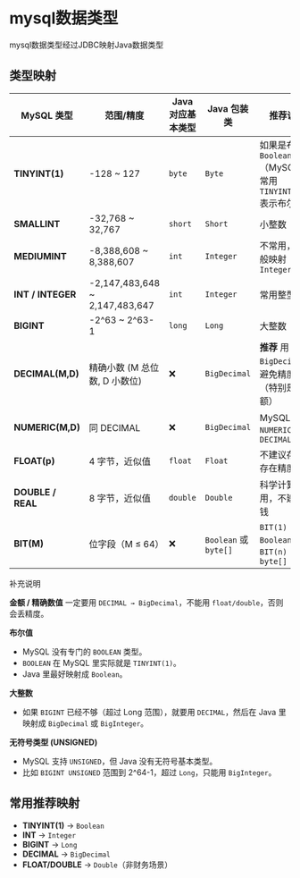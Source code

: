 # mysql数据类型

mysql数据类型经过JDBC映射Java数据类型

## 类型映射

| MySQL 类型        | 范围/精度                      | Java 对应基本类型 | Java 包装类           | 推荐说明                                                     |
| ----------------- | ------------------------------ | ----------------- | --------------------- | ------------------------------------------------------------ |
| **TINYINT(1)**    | -128 ~ 127                     | `byte`            | `Byte`                | 如果是布尔用 `Boolean`（MySQL 里常用 `TINYINT(1)` 表示布尔） |
| **SMALLINT**      | -32,768 ~ 32,767               | `short`           | `Short`               | 小整数                                                       |
| **MEDIUMINT**     | -8,388,608 ~ 8,388,607         | `int`             | `Integer`             | 不常用，但一般映射 `Integer`                                 |
| **INT / INTEGER** | -2,147,483,648 ~ 2,147,483,647 | `int`             | `Integer`             | 常用整型                                                     |
| **BIGINT**        | -2^63 ~ 2^63-1                 | `long`            | `Long`                | 大整数                                                       |
| **DECIMAL(M,D)**  | 精确小数 (M 总位数, D 小数位)  | ❌                 | `BigDecimal`          | **推荐** 用 `BigDecimal`，避免精度丢失（特别是金额）         |
| **NUMERIC(M,D)**  | 同 DECIMAL                     | ❌                 | `BigDecimal`          | MySQL 中 `NUMERIC` == `DECIMAL`                              |
| **FLOAT(p)**      | 4 字节，近似值                 | `float`           | `Float`               | 不建议存钱，存在精度问题                                     |
| **DOUBLE / REAL** | 8 字节，近似值                 | `double`          | `Double`              | 科学计算可用，不建议存钱                                     |
| **BIT(M)**        | 位字段（M ≤ 64）               | ❌                 | `Boolean` 或 `byte[]` | `BIT(1)` → `Boolean`，`BIT(n)` → `byte[]`                    |

补充说明

**金额 / 精确数值**
 一定要用 `DECIMAL → BigDecimal`，不能用 `float/double`，否则会丢精度。

**布尔值**

- MySQL 没有专门的 `BOOLEAN` 类型。
- `BOOLEAN` 在 MySQL 里实际就是 `TINYINT(1)`。
- Java 里最好映射成 `Boolean`。

**大整数**

- 如果 `BIGINT` 已经不够（超过 Long 范围），就要用 `DECIMAL`，然后在 Java 里映射成 `BigDecimal` 或 `BigInteger`。

**无符号类型 (UNSIGNED)**

- MySQL 支持 `UNSIGNED`，但 Java 没有无符号基本类型。
- 比如 `BIGINT UNSIGNED` 范围到 2^64-1，超过 `Long`，只能用 `BigInteger`。

## 常用推荐映射

- **TINYINT(1)** → `Boolean`
- **INT** → `Integer`
- **BIGINT** → `Long`
- **DECIMAL** → `BigDecimal`
- **FLOAT/DOUBLE** → `Double`（非财务场景）